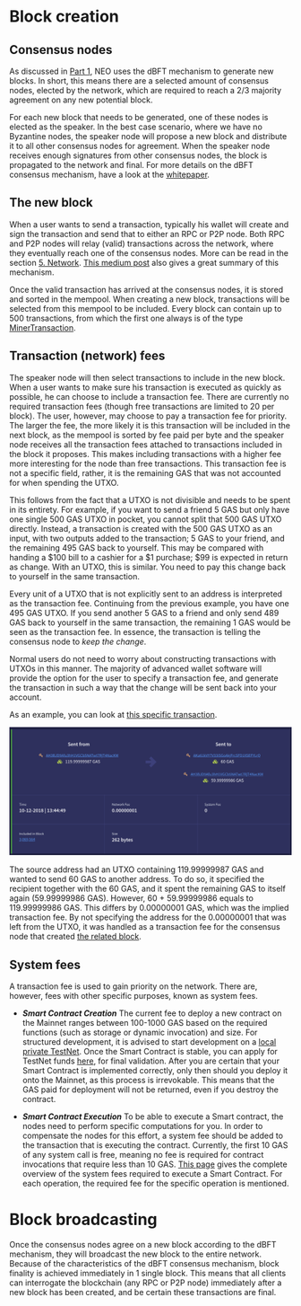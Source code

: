 # Block creation
## Consensus nodes
As discussed in [Part 1](1-Introduction_to_blocks_and_blockchain.md), NEO uses the dBFT mechanism to generate new blocks. In short, this means there are a selected amount of consensus nodes, elected by the network, which are required to reach a 2/3 majority agreement on any new potential block.

For each new block that needs to be generated, one of these nodes is elected as the speaker. In the best case scenario, where we have no Byzantine nodes, the speaker node will propose a new block and distribute it to all other consensus nodes for agreement. When the speaker node receives enough signatures from other consensus nodes, the block is propagated to the network and final. For more details on the dBFT consensus mechanism, have a look at the [whitepaper](https://docs.neo.org/en-us/basic/consensus/whitepaper.html).

## The new block
When a user wants to send a transaction, typically his wallet will create and sign the transaction and send that to either an RPC or P2P node. Both RPC and P2P nodes will relay (valid) transactions across the network, where they eventually reach one of the consensus nodes. More can be read in the section [5. Network](../5-network/). [This medium post](https://medium.com/neoresearch/understanding-neo-network-in-five-pictures-e51b7c19d6e0) also gives a great summary of this mechanism.

Once the valid transaction has arrived at the consensus nodes, it is stored and sorted in the mempool. When creating a new block, transactions will be selected from this mempool to be included. Every block can contain up to 500 transactions, from which the first one always is of the type [MinerTransaction](../3-transaction/types.md#minertransaction).

## Transaction (network) fees

The speaker node will then select transactions to include in the new block. When a user wants to make sure his transaction is executed as quickly as possible, he can choose to include a transaction fee. There are currently no required transaction fees (though free transactions are limited to 20 per block). The user, however, may choose to pay a transaction fee for priority. The larger the fee, the more likely it is this transaction will be included in the next block, as the mempool is sorted by fee paid per byte and the speaker node receives all the transaction fees attached to transactions included in the block it proposes. This makes including transactions with a higher fee more interesting for the node than free transactions. This transaction fee is not a specific field, rather, it is the remaining GAS that was not accounted for when spending the UTXO.

This follows from the fact that a UTXO is not divisible and needs to be spent in its entirety. For example, if you want to send a friend 5 GAS but only have one single 500 GAS UTXO in pocket, you cannot split that 500 GAS UTXO directly. Instead, a transaction is created with the 500 GAS UTXO as an input, with two outputs added to the transaction; 5 GAS to your friend, and the remaining 495 GAS back to yourself. This may be compared with handing a $100 bill to a cashier for a $1 purchase; $99 is expected in return as change. With an UTXO, this is similar. You need to pay this change back to yourself in the same transaction.

Every unit of a UTXO that is not explicitly sent to an address is interpreted as the transaction fee. Continuing from the previous example, you have one 495 GAS UTXO. If you send another 5 GAS to a friend and only send 489 GAS back to yourself in the same transaction, the remaining 1 GAS would be seen as the transaction fee. In essence, the transaction is telling the consensus node to *keep the change*.

Normal users do not need to worry about constructing transactions with UTXOs in this manner. The majority of advanced wallet software will provide the option for the user to specify a transaction fee, and generate the transaction in such a way that the change will be sent back into your account.

As an example, you can look at [this specific transaction](https://neoscan.io/transaction/80b963d68c0f3d65c0e906057f7517a17ef7dcc1b29e2a79205e4aa235131f95).

![Transaction example with fee](txn-with-fee.png)

The source address had an UTXO containing 119.99999987 GAS and wanted to send 60 GAS to another address. To do so, it specified the recipient together with the 60 GAS, and it spent the remaining GAS to itself again (59.99999986 GAS). However, 60 + 59.99999986 equals to 119.99999986 GAS. This differs by 0.00000001 GAS, which was the implied transaction fee. By not specifying the address for the 0.00000001 that was left from the UTXO, it was handled as a transaction fee for the consensus node that created [the related block](https://neoscan.io/block/eabb36acfb055592afb06786f831390762000a9aa669016d27eb031f41e14a07).


## System fees
A transaction fee is used to gain priority on the network. There are, however, fees with other specific purposes, known as system fees.
- ***Smart Contract Creation*** The current fee to deploy a new contract on the Mainnet ranges between 100-1000 GAS based on the required functions (such as storage or dynamic invocation) and size. For structured development, it is advised to start development on a [local private TestNet](https://github.com/CityOfZion/neo-local). Once the Smart Contract is stable, you can apply for TestNet funds [here](https://neo.org/testcoin/apply), for final validation. After you are certain that your Smart Contract is implemented correctly, only then should you deploy it onto the Mainnet, as this process is irrevokable. This means that the GAS paid for deployment will not be returned, even if you destroy the contract.

- ***Smart Contract Execution*** To be able to execute a Smart contract, the nodes need to perform specific computations for you. In order to compensate the nodes for this effort, a system fee should be added to the transaction that is executing the contract. Currently, the first 10 GAS of any system call is free, meaning no fee is required for contract invocations that require less than 10 GAS. [This page](https://docs.neo.org/en-us/sc/systemfees.html) gives the complete overview of the system fees required to execute a Smart Contract. For each operation, the required fee for the specific operation is mentioned.

# Block broadcasting
Once the consensus nodes agree on a new block according to the dBFT mechanism, they will broadcast the new block to the entire network. Because of the characteristics of the dBFT consensus mechanism, block finality is achieved immediately in 1 single block. This means that all clients can interrogate the blockchain (any RPC or P2P node) immediately after a new block has been created, and be certain these transactions are final.
